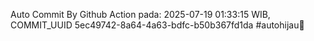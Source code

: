 Auto Commit By Github Action pada: 2025-07-19 01:33:15 WIB, COMMIT_UUID 5ec49742-8a64-4a63-bdfc-b50b367fd1da #autohijau🗿
